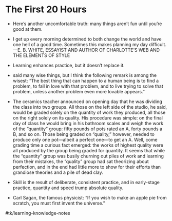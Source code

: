 # The First 20 Hours

* Here’s another uncomfortable truth: many things aren’t fun until you’re good at them.

* I get up every morning determined to both change the world and have one hell of a good time. Sometimes this makes planning my day difficult. —E. B. WHITE, ESSAYIST AND AUTHOR OF CHARLOTTE’S WEB AND THE ELEMENTS OF STYLE

* Learning enhances practice, but it doesn’t replace it.

* said many wise things, but I think the following remark is among the wisest: “The best thing that can happen to a human being is to find a problem, to fall in love with that problem, and to live trying to solve that problem, unless another problem even more lovable appears.”

* The ceramics teacher announced on opening day that he was dividing the class into two groups. All those on the left side of the studio, he said, would be graded solely on the quantity of work they produced, all those on the right solely on its quality. His procedure was simple: on the final day of class he would bring in his bathroom scales and weigh the work of the “quantity” group: fifty pounds of pots rated an A, forty pounds a B, and so on. Those being graded on “quality,” however, needed to produce only one pot—albeit a perfect one—to get an A. Well, come grading time a curious fact emerged: the works of highest quality were all produced by the group being graded for quantity. It seems that while the “quantity” group was busily churning out piles of work and learning from their mistakes, the “quality” group had sat theorizing about perfection, and in the end had little more to show for their efforts than grandiose theories and a pile of dead clay.

* Skill is the result of deliberate, consistent practice, and in early-stage practice, quantity and speed trump absolute quality.

* Carl Sagan, the famous physicist: “If you wish to make an apple pie from scratch, you must first invent the universe.”

#tk/learning-knowledge-notes

